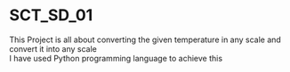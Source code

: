 # SCT_SD_01
This Project is all about converting the given temperature in any scale and convert it into any scale
<br>
I have used Python programming language to achieve this
